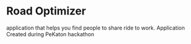# Road Optimizer

application that helps you find people to share ride to work. Application Created during PeKaton hackathon
